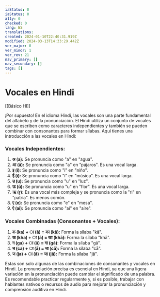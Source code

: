 ```yaml
---
iaStatus: 0
iaStatus: 0
a11y: 0
checked: 0
lang: ES
translations: 
created: 2024-01-10T22:40:31.919Z
modified: 2024-03-13T14:33:29.442Z
ver_major: 0
ver_minor: 1
ver_rev: 21
nav_primary: []
nav_secondary: []
tags: []
---
```

# Vocales en Hindi

[[Básico HI]]

¡Por supuesto! En el idioma Hindi, las vocales son una parte fundamental del alfabeto y de la pronunciación. El Hindi utiliza un conjunto de vocales que se escriben como caracteres independientes y también se pueden combinar con consonantes para formar sílabas. Aquí tienes una introducción a las vocales en Hindi:

### Vocales Independientes:

1. **अ (a):** Se pronuncia como "a" en "agua".
2. **आ (ā):** Se pronuncia como "a" en "pájaros". Es una vocal larga.
3. **इ (i):** Se pronuncia como "i" en "niño".
4. **ई (ī):** Se pronuncia como "i" en "música". Es una vocal larga.
5. **उ (u):** Se pronuncia como "u" en "luz".
6. **ऊ (ū):** Se pronuncia como "u" en "flor". Es una vocal larga.
7. **ऋ (ṛ):** Es una vocal más compleja y se pronuncia como la "ri" en "patria". Es menos común.
8. **ए (e):** Se pronuncia como "e" en "mesa".
9. **ऐ (ai):** Se pronuncia como "ai" en "aire".

### Vocales Combinadas (Consonantes + Vocales):

1. **क (ka) + ा (ā) = का (kā):** Forma la sílaba "kā".
2. **ख (kha) + ा (ā) = खा (khā):** Forma la sílaba "khā".
3. **ग (ga) + ा (ā) = गा (gā):** Forma la sílaba "gā".
4. **च (ca) + ा (ā) = चा (cā):** Forma la sílaba "cā".
5. **ज (ja) + ा (ā) = जा (jā):** Forma la sílaba "jā".

Estas son solo algunas de las combinaciones de consonantes y vocales en Hindi. La pronunciación precisa es esencial en Hindi, ya que una ligera variación en la pronunciación puede cambiar el significado de una palabra. Es recomendable practicar regularmente y, si es posible, trabajar con hablantes nativos o recursos de audio para mejorar la pronunciación y comprensión auditiva en Hindi.